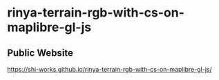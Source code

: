 # rinya-terrain-rgb-with-cs-on-maplibre-gl-js
## Public Website
https://shi-works.github.io/rinya-terrain-rgb-with-cs-on-maplibre-gl-js/

